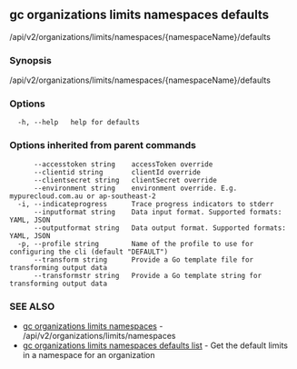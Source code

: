 ## gc organizations limits namespaces defaults

/api/v2/organizations/limits/namespaces/{namespaceName}/defaults

### Synopsis

/api/v2/organizations/limits/namespaces/{namespaceName}/defaults

### Options

```
  -h, --help   help for defaults
```

### Options inherited from parent commands

```
      --accesstoken string    accessToken override
      --clientid string       clientId override
      --clientsecret string   clientSecret override
      --environment string    environment override. E.g. mypurecloud.com.au or ap-southeast-2
  -i, --indicateprogress      Trace progress indicators to stderr
      --inputformat string    Data input format. Supported formats: YAML, JSON
      --outputformat string   Data output format. Supported formats: YAML, JSON
  -p, --profile string        Name of the profile to use for configuring the cli (default "DEFAULT")
      --transform string      Provide a Go template file for transforming output data
      --transformstr string   Provide a Go template string for transforming output data
```

### SEE ALSO

* [gc organizations limits namespaces](gc_organizations_limits_namespaces.html)	 - /api/v2/organizations/limits/namespaces
* [gc organizations limits namespaces defaults list](gc_organizations_limits_namespaces_defaults_list.html)	 - Get the default limits in a namespace for an organization


